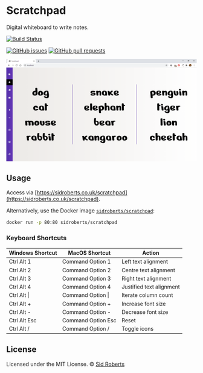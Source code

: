 # Scratchpad

Digital whiteboard to write notes.

[![Build Status](https://img.shields.io/github/actions/workflow/status/SidRoberts/scratchpad/tests.yml?branch=development&style=for-the-badge)](https://github.com/SidRoberts/scratchpad/actions)

[![GitHub issues](https://img.shields.io/github/issues-raw/SidRoberts/scratchpad.svg?style=for-the-badge)](https://github.com/SidRoberts/scratchpad/issues)
[![GitHub pull requests](https://img.shields.io/github/issues-pr-raw/SidRoberts/scratchpad.svg?style=for-the-badge)](https://github.com/SidRoberts/scratchpad/pulls)

![](screenshot.png)

## Usage

Access via [https://sidroberts.co.uk/scratchpad](https://sidroberts.co.uk/scratchpad).

Alternatively, use the Docker image [`sidroberts/scratchpad`](https://hub.docker.com/repository/docker/sidroberts/scratchpad):

```bash
docker run -p 80:80 sidroberts/scratchpad
```

### Keyboard Shortcuts

| Windows Shortcut | MacOS Shortcut     | Action                   |
|------------------|--------------------|--------------------------|
| Ctrl Alt 1       | Command Option 1   | Left text alignment      |
| Ctrl Alt 2       | Command Option 2   | Centre text alignment    |
| Ctrl Alt 3       | Command Option 3   | Right text alignment     |
| Ctrl Alt 4       | Command Option 4   | Justified text alignment |
| Ctrl Alt \|      | Command Option \|  | Iterate column count     |
| Ctrl Alt +       | Command Option +   | Increase font size       |
| Ctrl Alt -       | Command Option -   | Decrease font size       |
| Ctrl Alt Esc     | Command Option Esc | Reset                    |
| Ctrl Alt /       | Command Option /   | Toggle icons             |

## License

Licensed under the MIT License.
© [Sid Roberts](https://github.com/SidRoberts)
